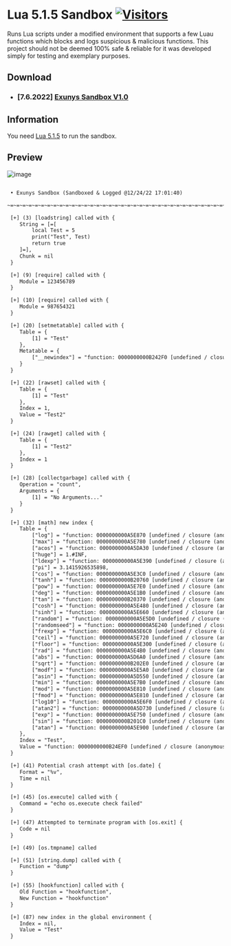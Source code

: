 # Lua 5.1.5 Sandbox [![Visitors](https://visitor-badge.glitch.me/badge?page_id=Exunys.Lua-5.1-Sandbox)](https://github.com/Exunys/Lua-5.1-Sandbox)
Runs Lua scripts under a modified environment that supports a few Luau functions which blocks and logs suspicious & malicious functions. This project should not be deemed 100% safe & reliable for it was developed simply for testing and exemplary purposes.
## Download
- ### [7.6.2022] [Exunys Sandbox V1.0](https://github.com/Exunys/Lua-Sandbox/releases/download/v1/Sandbox.rar)
## Information
You need [Lua 5.1.5](https://github.com/Exunys/Lua-5.1) to run the sandbox.
## Preview
![image](https://user-images.githubusercontent.com/76539058/209443815-aa248ed5-1a7e-4833-a45b-c46b70544f2a.png)
```txt

 • Exunys Sandbox (Sandboxed & Logged @12/24/22 17:01:40)

~=~=~=~=~=~=~=~=~=~=~=~=~=~=~=~=~=~=~=~=~=~=~=~=~=~=~=~=~=~=~=~=~=~=~=~=~=~=~=~=~=~=~=~=~=~=~=~=~=~=~

 [+] (3) [loadstring] called with {
	String = [=[
		local Test = 5
		print("Test", Test)
		return true
	]=],
	Chunk = nil
 }

 [+] (9) [require] called with {
	Module = 123456789
 }

 [+] (10) [require] called with {
	Module = 987654321
 }

 [+] (20) [setmetatable] called with {
	Table = {
		[1] = "Test"
 	},
	Metatable = {
		["__newindex"] = "function: 0000000000B242F0 [undefined / closure (anonymous function)]"
 	}
 }

 [+] (22) [rawset] called with {
	Table = {
		[1] = "Test"
 	},
	Index = 1,
	Value = "Test2"
 }

 [+] (24) [rawget] called with {
	Table = {
		[1] = "Test2"
 	},
	Index = 1
 }

 [+] (28) [collectgarbage] called with {
	Operation = "count",
	Arguments = {
		[1] = "No Arguments..."
 	}
 }

 [+] (32) [math] new index {
	Table = {
		["log"] = "function: 0000000000A5E870 [undefined / closure (anonymous function)]",
		["max"] = "function: 0000000000A5E780 [undefined / closure (anonymous function)]",
		["acos"] = "function: 0000000000A5DA30 [undefined / closure (anonymous function)]",
		["huge"] = 1.#INF,
		["ldexp"] = "function: 0000000000A5E390 [undefined / closure (anonymous function)]",
		["pi"] = 3.1415926535898,
		["cos"] = "function: 0000000000A5E3C0 [undefined / closure (anonymous function)]",
		["tanh"] = "function: 0000000000B20760 [undefined / closure (anonymous function)]",
		["pow"] = "function: 0000000000A5E7E0 [undefined / closure (anonymous function)]",
		["deg"] = "function: 0000000000A5E1B0 [undefined / closure (anonymous function)]",
		["tan"] = "function: 0000000000B20370 [undefined / closure (anonymous function)]",
		["cosh"] = "function: 0000000000A5E480 [undefined / closure (anonymous function)]",
		["sinh"] = "function: 0000000000A5E660 [undefined / closure (anonymous function)]",
		["random"] = "function: 0000000000A5E5D0 [undefined / closure (anonymous function)]",
		["randomseed"] = "function: 0000000000A5E240 [undefined / closure (anonymous function)]",
		["frexp"] = "function: 0000000000A5E6C0 [undefined / closure (anonymous function)]",
		["ceil"] = "function: 0000000000A5E720 [undefined / closure (anonymous function)]",
		["floor"] = "function: 0000000000A5E300 [undefined / closure (anonymous function)]",
		["rad"] = "function: 0000000000A5E4B0 [undefined / closure (anonymous function)]",
		["abs"] = "function: 0000000000A5D6A0 [undefined / closure (anonymous function)]",
		["sqrt"] = "function: 0000000000B202E0 [undefined / closure (anonymous function)]",
		["modf"] = "function: 0000000000A5E5A0 [undefined / closure (anonymous function)]",
		["asin"] = "function: 0000000000A5D550 [undefined / closure (anonymous function)]",
		["min"] = "function: 0000000000A5E7B0 [undefined / closure (anonymous function)]",
		["mod"] = "function: 0000000000A5E810 [undefined / closure (anonymous function)]",
		["fmod"] = "function: 0000000000A5E810 [undefined / closure (anonymous function)]",
		["log10"] = "function: 0000000000A5E6F0 [undefined / closure (anonymous function)]",
		["atan2"] = "function: 0000000000A5D730 [undefined / closure (anonymous function)]",
		["exp"] = "function: 0000000000A5E750 [undefined / closure (anonymous function)]",
		["sin"] = "function: 0000000000B201C0 [undefined / closure (anonymous function)]",
		["atan"] = "function: 0000000000A5E900 [undefined / closure (anonymous function)]"
 	},
	Index = "Test",
	Value = "function: 0000000000B24EF0 [undefined / closure (anonymous function)]"
 }

 [+] (41) Potential crash attempt with [os.date] {
	Format = "%v",
	Time = nil
 }

 [+] (45) [os.execute] called with {
	Command = "echo os.execute check failed"
 }

 [+] (47) Attempted to terminate program with [os.exit] {
	Code = nil
 }

 [+] (49) [os.tmpname] called

 [+] (51) [string.dump] called with {
	Function = "dump"
 }

 [+] (55) [hookfunction] called with {
	Old Function = "hookfunction",
	New Function = "hookfunction"
 }

 [+] (87) new index in the global environment {
	Index = nil,
	Value = "Test"
 }

```
